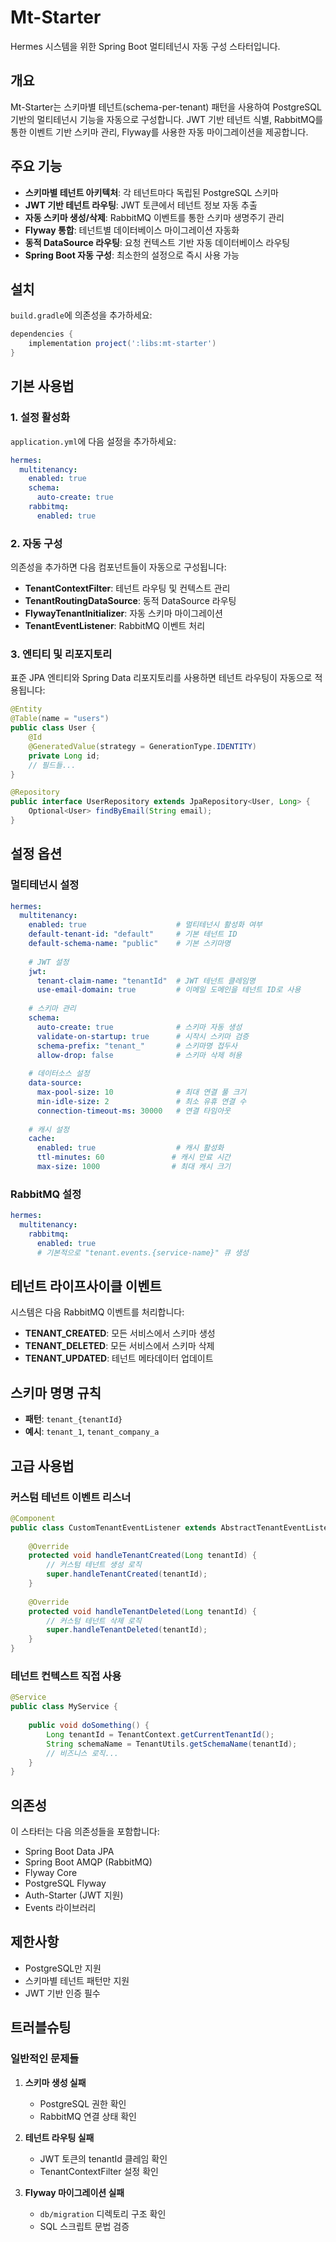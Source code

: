 # Mt-Starter

Hermes 시스템을 위한 Spring Boot 멀티테넌시 자동 구성 스타터입니다.

## 개요

Mt-Starter는 스키마별 테넌트(schema-per-tenant) 패턴을 사용하여 PostgreSQL 기반의 멀티테넌시 기능을 자동으로 구성합니다. JWT 기반 테넌트 식별, RabbitMQ를 통한 이벤트 기반 스키마 관리, Flyway를 사용한 자동 마이그레이션을 제공합니다.

## 주요 기능

- **스키마별 테넌트 아키텍처**: 각 테넌트마다 독립된 PostgreSQL 스키마
- **JWT 기반 테넌트 라우팅**: JWT 토큰에서 테넌트 정보 자동 추출
- **자동 스키마 생성/삭제**: RabbitMQ 이벤트를 통한 스키마 생명주기 관리
- **Flyway 통합**: 테넌트별 데이터베이스 마이그레이션 자동화
- **동적 DataSource 라우팅**: 요청 컨텍스트 기반 자동 데이터베이스 라우팅
- **Spring Boot 자동 구성**: 최소한의 설정으로 즉시 사용 가능

## 설치

`build.gradle`에 의존성을 추가하세요:

```gradle
dependencies {
    implementation project(':libs:mt-starter')
}
```

## 기본 사용법

### 1. 설정 활성화

`application.yml`에 다음 설정을 추가하세요:

```yaml
hermes:
  multitenancy:
    enabled: true
    schema:
      auto-create: true
    rabbitmq:
      enabled: true
```

### 2. 자동 구성

의존성을 추가하면 다음 컴포넌트들이 자동으로 구성됩니다:

- **TenantContextFilter**: 테넌트 라우팅 및 컨텍스트 관리
- **TenantRoutingDataSource**: 동적 DataSource 라우팅
- **FlywayTenantInitializer**: 자동 스키마 마이그레이션
- **TenantEventListener**: RabbitMQ 이벤트 처리

### 3. 엔티티 및 리포지토리

표준 JPA 엔티티와 Spring Data 리포지토리를 사용하면 테넌트 라우팅이 자동으로 적용됩니다:

```java
@Entity
@Table(name = "users")
public class User {
    @Id
    @GeneratedValue(strategy = GenerationType.IDENTITY)
    private Long id;
    // 필드들...
}

@Repository
public interface UserRepository extends JpaRepository<User, Long> {
    Optional<User> findByEmail(String email);
}
```

## 설정 옵션

### 멀티테넌시 설정

```yaml
hermes:
  multitenancy:
    enabled: true                    # 멀티테넌시 활성화 여부
    default-tenant-id: "default"     # 기본 테넌트 ID
    default-schema-name: "public"    # 기본 스키마명
    
    # JWT 설정
    jwt:
      tenant-claim-name: "tenantId"  # JWT 테넌트 클레임명
      use-email-domain: true         # 이메일 도메인을 테넌트 ID로 사용
      
    # 스키마 관리
    schema:
      auto-create: true              # 스키마 자동 생성
      validate-on-startup: true      # 시작시 스키마 검증
      schema-prefix: "tenant_"       # 스키마명 접두사
      allow-drop: false              # 스키마 삭제 허용
      
    # 데이터소스 설정
    data-source:
      max-pool-size: 10              # 최대 연결 풀 크기
      min-idle-size: 2               # 최소 유휴 연결 수
      connection-timeout-ms: 30000   # 연결 타임아웃
      
    # 캐시 설정
    cache:
      enabled: true                  # 캐시 활성화
      ttl-minutes: 60               # 캐시 만료 시간
      max-size: 1000                # 최대 캐시 크기
```

### RabbitMQ 설정

```yaml
hermes:
  multitenancy:
    rabbitmq:
      enabled: true
      # 기본적으로 "tenant.events.{service-name}" 큐 생성
```

## 테넌트 라이프사이클 이벤트

시스템은 다음 RabbitMQ 이벤트를 처리합니다:

- **TENANT_CREATED**: 모든 서비스에서 스키마 생성
- **TENANT_DELETED**: 모든 서비스에서 스키마 삭제
- **TENANT_UPDATED**: 테넌트 메타데이터 업데이트

## 스키마 명명 규칙

- **패턴**: `tenant_{tenantId}`
- **예시**: `tenant_1`, `tenant_company_a`

## 고급 사용법

### 커스텀 테넌트 이벤트 리스너

```java
@Component
public class CustomTenantEventListener extends AbstractTenantEventListener {
    
    @Override
    protected void handleTenantCreated(Long tenantId) {
        // 커스텀 테넌트 생성 로직
        super.handleTenantCreated(tenantId);
    }
    
    @Override
    protected void handleTenantDeleted(Long tenantId) {
        // 커스텀 테넌트 삭제 로직
        super.handleTenantDeleted(tenantId);
    }
}
```

### 테넌트 컨텍스트 직접 사용

```java
@Service
public class MyService {
    
    public void doSomething() {
        Long tenantId = TenantContext.getCurrentTenantId();
        String schemaName = TenantUtils.getSchemaName(tenantId);
        // 비즈니스 로직...
    }
}
```

## 의존성

이 스타터는 다음 의존성들을 포함합니다:

- Spring Boot Data JPA
- Spring Boot AMQP (RabbitMQ)
- Flyway Core
- PostgreSQL Flyway
- Auth-Starter (JWT 지원)
- Events 라이브러리

## 제한사항

- PostgreSQL만 지원
- 스키마별 테넌트 패턴만 지원
- JWT 기반 인증 필수

## 트러블슈팅

### 일반적인 문제들

1. **스키마 생성 실패**
   - PostgreSQL 권한 확인
   - RabbitMQ 연결 상태 확인

2. **테넌트 라우팅 실패**
   - JWT 토큰의 tenantId 클레임 확인
   - TenantContextFilter 설정 확인

3. **Flyway 마이그레이션 실패**
   - `db/migration` 디렉토리 구조 확인
   - SQL 스크립트 문법 검증
